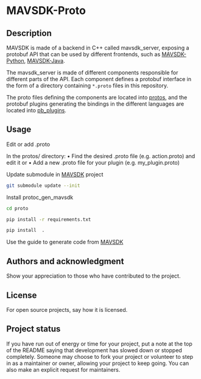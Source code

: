 # MAVSDK-Proto


## Description

MAVSDK is made of a backend in C++ called mavsdk_server, exposing a protobuf API that can be used by different frontends, such as [MAVSDK-Python](https://dev.dedrone.com/dt/striker/MAVSDK-Python), [MAVSDK-Java](https://dev.dedrone.com/dt/striker/MAVSDK-Java).

The mavsdk_server is made of different components responsible for different parts of the API. Each component defines a protobuf interface in the form of a directory containing `*.proto` files in this repository.

The proto files defining the components are located into [protos](protos), and the protobuf plugins generating the bindings in the different languages are located into [pb_plugins](pb_plugins).


## Usage

Edit or add .proto

In the protos/ directory:
• Find the desired .proto file (e.g. action.proto) and edit it
or
• Add a new .proto file for your plugin (e.g. my_plugin.proto)

Update submodule in [MAVSDK]((https://dev.dedrone.com/dt/striker/mavsdk/)) project

```sh
git submodule update --init
```
Install protoc_gen_mavsdk

```sh
cd proto

pip install -r requirements.txt

pip install  .

```

Use the guide to generate code from [MAVSDK]((https://dev.dedrone.com/dt/striker/mavsdk/))


## Authors and acknowledgment
Show your appreciation to those who have contributed to the project.

## License
For open source projects, say how it is licensed.

## Project status
If you have run out of energy or time for your project, put a note at the top of the README saying that development has slowed down or stopped completely. Someone may choose to fork your project or volunteer to step in as a maintainer or owner, allowing your project to keep going. You can also make an explicit request for maintainers.
